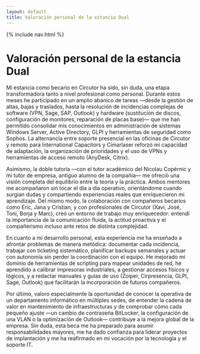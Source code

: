 ```yaml
---
layout: default
title: Valoración personal de la estancia Dual
---
```


{% include nav.html %}

# Valoración personal de la estancia Dual


Mi estancia como becario en Circutor ha sido, sin duda, una etapa transformadora tanto a nivel profesional como personal. Durante estos meses he participado en un amplio abanico de tareas —desde la gestión de altas, bajas y traslados, hasta la resolución de incidencias complejas de software (VPN, Sage, SAP, Outlook) y hardware (sustitución de discos, configuración de monitores, reparación de placas base)— que me han permitido consolidar mis conocimientos en administración de sistemas Windows Server, Active Directory, GLPI y herramientas de seguridad como Sophos. La alternancia entre soporte presencial en las oficinas de Circutor y remoto para International Capacitors y Cimarlaser reforzó mi capacidad de adaptación, la organización de prioridades y el uso de VPNs y herramientas de acceso remoto (AnyDesk, Citrix).

Asimismo, la doble tutoría —con el tutor académico del Nicolau Copèrnic y mi tutor de empresa, antiguo alumno de la compañía— me ofreció una visión completa del equilibrio entre la teoría y la práctica. Ambos mentores me acompañaron sin tocar el día a día operativo, orientándome cuando surgían dudas y compartiendo experiencias reales que enriquecieron mi aprendizaje. Del mismo modo, la colaboración con compañeros becarios como Eric, Jana y Cristian, y con profesionales de Circutor (Xavi, José, Toni, Borja y Marc), creó un entorno de trabajo muy enriquecedor: entendí la importancia de la comunicación fluida, la actitud proactiva y el compañerismo incluso ante retos de distinta complejidad.

En cuanto a mi desarrollo personal, esta experiencia me ha enseñado a afrontar problemas de manera metódica: documentar cada incidencia, trabajar con ticketing sistemático, planificar backups semanales y actuar con autonomía sin perder la coordinación con el equipo. He mejorado mi dominio de herramientas de scripting para mapear unidades de red, he aprendido a calibrar impresoras industriales, a gestionar accesos físicos y lógicos, y a redactar manuales y guías de uso (Zoiper, Cirpresencia, GLPI, Sage, Outlook) que facilitarán la incorporación de futuros compañeros.

Por último, valoro especialmente la oportunidad de conocer la operativa de un departamento informático en múltiples sedes, de entender la cadena de valor en mantenimiento de infraestructuras y de comprobar cómo cada pequeño ajuste —un cambio de contraseña BitLocker, la configuración de una VLAN o la optimización de Outlook— contribuye a la mejora global de la empresa. Sin duda, esta beca me ha preparado para asumir responsabilidades mayores, me ha dado confianza para liderar proyectos de implantación y me ha reafirmado en mi vocación por la tecnología y el soporte IT.  

